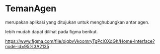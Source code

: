 # TemanAgen

merupakan aplikasi yang ditujukan untuk menghubungkan antar agen.

lebih mudah dapat dilihat pada figma berikut.

https://www.figma.com/file/ojqbvVkoomryTgPcIOXdGh/Home-Interface?node-id=95%3A2135
